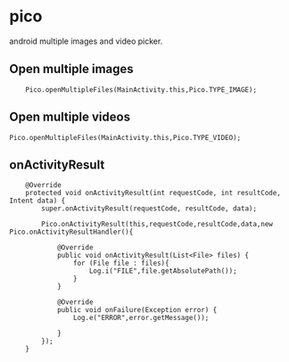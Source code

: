 # pico
android multiple images and video picker.
## Open multiple images
```
    Pico.openMultipleFiles(MainActivity.this,Pico.TYPE_IMAGE);
```
## Open multiple videos
    Pico.openMultipleFiles(MainActivity.this,Pico.TYPE_VIDEO);
    
## onActivityResult
```
    @Override
    protected void onActivityResult(int requestCode, int resultCode, Intent data) {
        super.onActivityResult(requestCode, resultCode, data);

        Pico.onActivityResult(this,requestCode,resultCode,data,new Pico.onActivityResultHandler(){

            @Override
            public void onActivityResult(List<File> files) {
                for (File file : files){
                    Log.i("FILE",file.getAbsolutePath());
                }
            }

            @Override
            public void onFailure(Exception error) {
                Log.e("ERROR",error.getMessage());

            }
        });
    }
```

